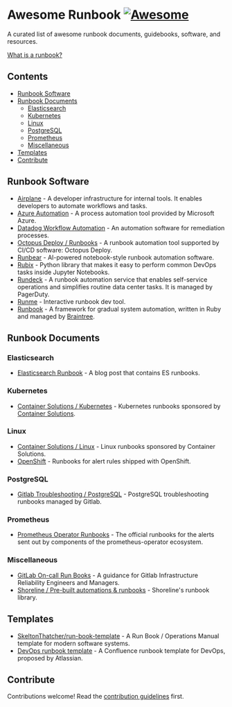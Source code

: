 # Awesome Runbook [![Awesome](https://awesome.re/badge.svg)](https://awesome.re)

A curated list of awesome runbook documents, guidebooks, software, and resources.

[What is a runbook?](runbook.md)

## Contents

- [Runbook Software](#runbook-software)
- [Runbook Documents](#runbook-documents)
  - [Elasticsearch](#elasticsearch)
  - [Kubernetes](#kubernetes)
  - [Linux](#linux)
  - [PostgreSQL](#postgresql)
  - [Prometheus](#prometheus)
  - [Miscellaneous](#miscellaneous)
- [Templates](#templates)
- [Contribute](#contribute)

## Runbook Software

- [Airplane](https://airplane.dev) - A developer infrastructure for internal tools. It enables developers to automate workflows and tasks.
- [Azure Automation](https://azure.microsoft.com/en-us/products/automation) - A process automation tool provided by Microsoft Azure.
- [Datadog Workflow Automation](https://www.datadoghq.com/product/workflow-automation/) - An automation software for remediation processes.
- [Octopus Deploy / Runbooks](https://octopus.com/docs/runbooks) - A runbook automation tool supported by CI/CD software: Octopus Deploy.
- [Runbear](https://runbear.io) - AI-powered notebook-style runbook automation software.
- [Rubix](https://github.com/Nurtch/rubix) - Python library that makes it easy to perform common DevOps tasks inside Jupyter Notebooks.
- [Rundeck](https://www.rundeck.com) - A runbook automation service that enables self-service operations and simplifies routine data center tasks. It is managed by PagerDuty.
- [Runme](https://runme.dev) - Interactive runbook dev tool.
- [Runbook](https://github.com/braintree/runbook) - A framework for gradual system automation, written in Ruby and managed by [Braintree](https://www.braintreepayments.com/).

## Runbook Documents

### Elasticsearch

- [Elasticsearch Runbook](https://davidlu1001.github.io/2020/04/16/ElasticSearch-Runbook/) - A blog post that contains ES runbooks.

### Kubernetes

- [Container Solutions / Kubernetes](https://containersolutions.github.io/runbooks/posts/kubernetes/) - Kubernetes runbooks sponsored by [Container Solutions](https://www.container-solutions.com).

### Linux

- [Container Solutions / Linux](https://containersolutions.github.io/runbooks/posts/linux/) - Linux runbooks sponsored by Container Solutions.
- [OpenShift](https://github.com/openshift/runbooks) - Runbooks for alert rules shipped with OpenShift.

### PostgreSQL

- [Gitlab Troubleshooting / PostgreSQL](https://gitlab.com/gitlab-com/runbooks/-/blob/e0bb673e9b739ed6881c21bc84037abad1a628ad/troubleshooting/postgres.md) - PostgreSQL troubleshooting runbooks managed by Gitlab.

### Prometheus

- [Prometheus Operator Runbooks](https://github.com/prometheus-operator/runbooks) - The official runbooks for the alerts sent out by components of the prometheus-operator ecosystem.

### Miscellaneous

- [GitLab On-call Run Books](https://gitlab.com/gitlab-com/runbooks/-/tree/master) - A guidance for Gitlab Infrastructure Reliability Engineers and Managers.
- [Shoreline / Pre-built automations & runbooks](https://www.shoreline.io/runbooks) - Shoreline's runbook library.

## Templates

- [SkeltonThatcher/run-book-template](https://github.com/SkeltonThatcher/run-book-template/) - A Run Book / Operations Manual template for modern software systems.
- [DevOps runbook template](https://www.atlassian.com/software/confluence/templates/devops-runbook) - A Confluence runbook template for DevOps, proposed by Atlassian.

## Contribute

Contributions welcome! Read the [contribution guidelines](contributing.md) first.
